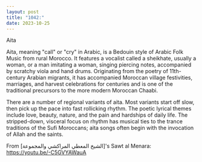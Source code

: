 ```yaml
---
layout: post
title: "1042:"
date: 2023-10-25
---
```


Aita

Aita, meaning "call" or "cry" in Arabic, is a Bedouin style of Arabic Folk Music from rural Morocco. It features a vocalist called a sheikhate, usually a woman, or a man imitating a woman, singing piercing notes, accompanied by scratchy viola and hand drums. Originating from the poetry of 11th-century Arabian migrants, it has accompanied Moroccan village festivities, marriages, and harvest celebrations for centuries and is one of the traditional precursors to the more modern Moroccan Chaabi.

There are a number of regional variants of aita. Most variants start off slow, then pick up the pace into fast rollicking rhythm. The poetic lyrical themes include love, beauty, nature, and the pain and hardships of daily life. The stripped-down, visceral focus on rhythm has musical ties to the trance traditions of the Sufi Moroccans; aita songs often begin with the invocation of Allah and the saints.

From \[الشيخ المعطي المراكشي والمجموعة\]'s Sawt al Menara:  
https://youtu.be/-C5GVYAWauA
